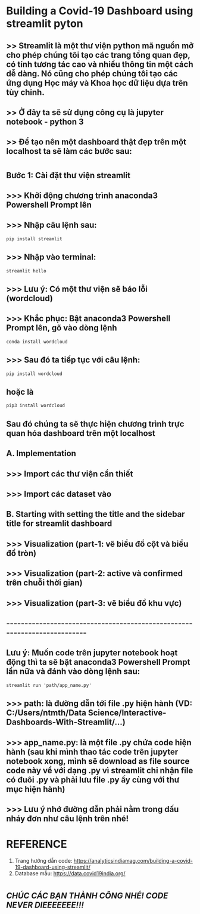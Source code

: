 # Building a Covid-19 Dashboard using streamlit pyton
## >> Streamlit là một thư viện python mã nguồn mở cho phép chúng tôi tạo các trang tổng quan đẹp, có tính tương tác cao và nhiều thông tin một cách dễ dàng. Nó cũng cho phép chúng tôi tạo các ứng dụng Học máy và Khoa học dữ liệu dựa trên tùy chỉnh.

## >> Ở đây ta sẽ sử dụng công cụ là jupyter notebook - python 3

## >> Để tạo nên một dashboard thật đẹp trên một localhost ta sẽ làm các bước sau:
#
## Bước 1: Cài đặt thư viện streamlit
## >>> Khởi động chương trình anaconda3 Powershell Prompt lên
## >>> Nhập câu lệnh sau:
    pip install streamlit
## >>> Nhập vào terminal:
    streamlit hello
## >>> Lưu ý: Có một thư viện sẽ báo lỗi (wordcloud)
## >>> Khắc phục: Bật anaconda3 Powershell Prompt lên, gõ vào dòng lệnh
    conda install wordcloud
## >>> Sau đó ta tiếp tục với câu lệnh:
    pip install wordcloud
## hoặc là
    pip3 install wordcloud
## Sau đó chúng ta sẽ thực hiện chương trình trực quan hóa dashboard trên một localhost
## A. Implementation
## >>> Import các thư viện cần thiết
## >>> Import các dataset vào
## B. Starting with setting the title and the sidebar title for streamlit dashboard
## >>> Visualization (part-1: vẽ biểu đồ cột và biểu đồ tròn)
## >>> Visualization (part-2: active và confirmed trên chuỗi thời gian)
## >>> Visualization (part-3: vẽ biểu đồ khu vực)
## -------------------------------------------------------------------------
## Lưu ý: Muốn code trên jupyter notebook hoạt động thì ta sẽ bật anaconda3 Powershell Prompt lần nữa và đánh vào dòng lệnh sau:
    streamlit run 'path/app_name.py'
## >>> path: là đường dẫn tới file .py hiện hành (VD: C:/Users/ntmth/Data Science/Interactive-Dashboards-With-Streamlit/...)
## >>> app_name.py: là một file .py chứa code hiện hành (sau khi mình thao tác code trên jupyter notebook xong, mình sẽ download as file source code này về với dạng .py vì streamlit chỉ nhận file có đuôi .py và phải lưu file .py ấy cùng với thư mục hiện hành)
## >>> Lưu ý nhớ đường dẫn phải nằm trong dấu nháy đơn như câu lệnh trên nhé!

# REFERENCE
1. Trang hướng dẫn code: https://analyticsindiamag.com/building-a-covid-19-dashboard-using-streamlit/
2. Database mẫu: https://data.covid19india.org/

#
## *CHÚC CÁC BẠN THÀNH CÔNG NHÉ! CODE NEVER DIEEEEEEE!!!*
